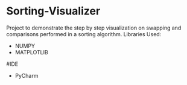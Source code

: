 # Sorting-Visualizer
Project to demonstrate the step by step visualization on swapping and comparisons performed in a sorting algorithm. 
Libraries Used:
  * NUMPY
  * MATPLOTLIB

#IDE
  * PyCharm


